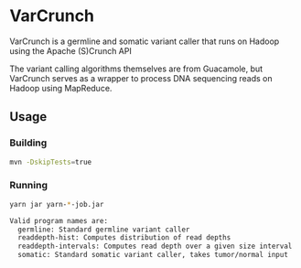 # VarCrunch

VarCrunch is a germline and somatic variant caller that runs on Hadoop using the Apache (S)Crunch API

The variant calling algorithms themselves are from Guacamole, but VarCrunch serves as a wrapper to process DNA sequencing reads on Hadoop using MapReduce.

## Usage

### Building

```sh
mvn -DskipTests=true
```


### Running
```sh
yarn jar yarn-*-job.jar
```

```sh
Valid program names are:
  germline: Standard germline variant caller
  readdepth-hist: Computes distribution of read depths
  readdepth-intervals: Computes read depth over a given size interval
  somatic: Standard somatic variant caller, takes tumor/normal input
```